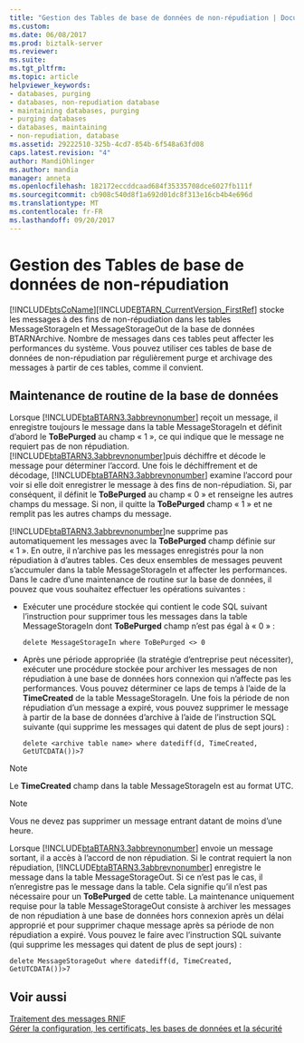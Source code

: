 ```yaml
---
title: "Gestion des Tables de base de données de non-répudiation | Documents Microsoft"
ms.custom: 
ms.date: 06/08/2017
ms.prod: biztalk-server
ms.reviewer: 
ms.suite: 
ms.tgt_pltfrm: 
ms.topic: article
helpviewer_keywords:
- databases, purging
- databases, non-repudiation database
- maintaining databases, purging
- purging databases
- databases, maintaining
- non-repudiation, database
ms.assetid: 29222510-325b-4cd7-854b-6f548a63fd08
caps.latest.revision: "4"
author: MandiOhlinger
ms.author: mandia
manager: anneta
ms.openlocfilehash: 182172eccddcaad684f35335708dce6027fb111f
ms.sourcegitcommit: cb908c540d8f1a692d01dc8f313e16cb4b4e696d
ms.translationtype: MT
ms.contentlocale: fr-FR
ms.lasthandoff: 09/20/2017
---
```

# <a name="maintaining-the-non-repudiation-database-tables"></a>Gestion des Tables de base de données de non-répudiation
[!INCLUDE[btsCoName](../../includes/btsconame-md.md)][!INCLUDE[BTARN_CurrentVersion_FirstRef](../../includes/btarn-currentversion-firstref-md.md)] stocke les messages à des fins de non-répudiation dans les tables MessageStorageIn et MessageStorageOut de la base de données BTARNArchive. Nombre de messages dans ces tables peut affecter les performances du système. Vous pouvez utiliser ces tables de base de données de non-répudiation par régulièrement purge et archivage des messages à partir de ces tables, comme il convient.  
  
## <a name="routine-database-maintenance"></a>Maintenance de routine de la base de données  
 Lorsque [!INCLUDE[btaBTARN3.3abbrevnonumber](../../includes/btabtarn3-3abbrevnonumber-md.md)] reçoit un message, il enregistre toujours le message dans la table MessageStorageIn et définit d’abord le **ToBePurged** au champ « 1 », ce qui indique que le message ne requiert pas de non répudiation. [!INCLUDE[btaBTARN3.3abbrevnonumber](../../includes/btabtarn3-3abbrevnonumber-md.md)]puis déchiffre et décode le message pour déterminer l’accord. Une fois le déchiffrement et de décodage, [!INCLUDE[btaBTARN3.3abbrevnonumber](../../includes/btabtarn3-3abbrevnonumber-md.md)] examine l’accord pour voir si elle doit enregistrer le message à des fins de non-répudiation. Si, par conséquent, il définit le **ToBePurged** au champ « 0 » et renseigne les autres champs du message. Si non, il quitte la **ToBePurged** champ « 1 » et ne remplit pas les autres champs du message.  
  
 [!INCLUDE[btaBTARN3.3abbrevnonumber](../../includes/btabtarn3-3abbrevnonumber-md.md)]ne supprime pas automatiquement les messages avec la **ToBePurged** champ définie sur « 1 ». En outre, il n’archive pas les messages enregistrés pour la non répudiation à d’autres tables. Ces deux ensembles de messages peuvent s’accumuler dans la table MessageStorageIn et affecter les performances. Dans le cadre d’une maintenance de routine sur la base de données, il pouvez que vous souhaitez effectuer les opérations suivantes :  
  
-   Exécuter une procédure stockée qui contient le code SQL suivant l’instruction pour supprimer tous les messages dans la table MessageStorageIn dont **ToBePurged** champ n’est pas égal à « 0 » :  
  
    ```  
    delete MessageStorageIn where ToBePurged <> 0  
    ```  
  
-   Après une période appropriée (la stratégie d’entreprise peut nécessiter), exécuter une procédure stockée pour archiver les messages de non répudiation à une base de données hors connexion qui n’affecte pas les performances. Vous pouvez déterminer ce laps de temps à l’aide de la **TimeCreated** de la table MessageStorageIn. Une fois la période de non répudiation d’un message a expiré, vous pouvez supprimer le message à partir de la base de données d’archive à l’aide de l’instruction SQL suivante (qui supprime les messages qui datent de plus de sept jours) :  
  
    ```  
    delete <archive table name> where datediff(d, TimeCreated, GetUTCDATA())>7  
    ```  
  
> [!NOTE]
>  Le **TimeCreated** champ dans la table MessageStorageIn est au format UTC.  
  
> [!NOTE]
>  Vous ne devez pas supprimer un message entrant datant de moins d’une heure.  
  
 Lorsque [!INCLUDE[btaBTARN3.3abbrevnonumber](../../includes/btabtarn3-3abbrevnonumber-md.md)] envoie un message sortant, il a accès à l’accord de non répudiation. Si le contrat requiert la non répudiation, [!INCLUDE[btaBTARN3.3abbrevnonumber](../../includes/btabtarn3-3abbrevnonumber-md.md)] enregistre le message dans la table MessageStorageOut. Si ce n’est pas le cas, il n’enregistre pas le message dans la table. Cela signifie qu’il n’est pas nécessaire pour un **ToBePurged** de cette table. La maintenance uniquement requise pour la table MessageStorageOut consiste à archiver les messages de non répudiation à une base de données hors connexion après un délai approprié et pour supprimer chaque message après sa période de non répudiation a expiré. Vous pouvez le faire avec l’instruction SQL suivante (qui supprime les messages qui datent de plus de sept jours) :  
  
```  
delete MessageStorageOut where datediff(d, TimeCreated, GetUTCDATA())>7  
```  
  
## <a name="see-also"></a>Voir aussi  
 [Traitement des messages RNIF](../../adapters-and-accelerators/accelerator-rosettanet/rnif-message-processing.md)   
 [Gérer la configuration, les certificats, les bases de données et la sécurité](manage-configuration-certificates-databases-security.md)